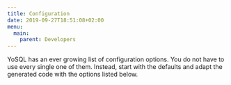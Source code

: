 ```yaml
---
title: Configuration
date: 2019-09-27T18:51:08+02:00
menu:
  main:
    parent: Developers
---
```


YoSQL has an ever growing list of configuration options. You do not have to use every single one of them. Instead, 
start with the defaults and adapt the generated code with the options listed below.

